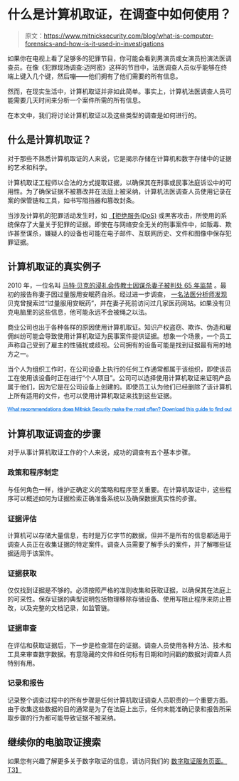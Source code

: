 # 什么是计算机取证，在调查中如何使用？

> 原文：<https://www.mitnicksecurity.com/blog/what-is-computer-forensics-and-how-is-it-used-in-investigations>

如果你在电视上看了足够多的犯罪节目，你可能会看到男演员或女演员扮演法医调查员。在像《犯罪现场调查:迈阿密》这样的节目中，法医调查人员似乎能够在终端上键入几个键，然后嘣——他们拥有了他们需要的所有信息。

然而，在现实生活中，计算机取证并非如此简单。事实上，计算机法医调查人员可能需要几天时间来分析一个案件所需的所有信息。

在本文中，我们将讨论计算机取证以及这些类型的调查是如何进行的。

## 什么是计算机取证？

对于那些不熟悉计算机取证的人来说，它是揭示存储在计算机和数字存储中的证据的艺术和科学。

计算机取证工程师以合法的方式提取证据，以确保其在刑事或民事法庭诉讼中的可用性。为了确保证据不被篡改并在法庭上被采纳，计算机法医调查人员使用记录在案的保管链和工具，如书写阻挡器和篡改封条。

当涉及计算机的犯罪活动发生时，如 [【拒绝服务(DoS)](https://www.mitnicksecurity.com/blog/5-common-hacking-techniques-for-2020) 或黑客攻击，所使用的系统保存了大量关于犯罪的证据。即使在与网络安全无关的刑事案件中，如贩毒、欺诈甚至谋杀，嫌疑人的设备也可能在电子邮件、互联网历史、文件和图像中保存犯罪证据。

## 计算机取证的真实例子

2010 年，一位名叫 [马特·贝克的浸礼会传教士因谋杀妻子被判处 65 年监禁](https://blog.eccouncil.org/5-cases-solved-using-extensive-digital-forensic-evidence/) 。最初的报告称妻子因过量服用安眠药自杀。经过进一步调查， [一名法医分析师发现](https://www.newsday.com/news/nation/texas-murder-suspect-searched-overdose-online-1.1702442%20Show%20less) 贝克曾搜索过“过量服用安眠药”，并在妻子死前访问过几家医药网站。如果没有贝克电脑里的这些信息，他可能永远不会被绳之以法。

商业公司也出于各种各样的原因使用计算机取证。知识产权盗窃、欺诈、伪造和雇佣纠纷可能会导致使用计算机取证为民事案件提供证据。想象一个场景，一个员工声称自己受到了雇主的性骚扰或歧视。公司拥有的设备可能是找到证据最有用的地方之一。

当个人为组织工作时，在公司设备上执行的任何工作通常都属于该组织，即使该员工在使用该设备时正在进行“个人项目”。公司可以选择使用计算机取证来证明产品属于他们，因为它是在公司设备上创建的。即使员工认为他们已经删除了该计算机上所有适用的文件，也可以使用计算机取证来找到这些证据。

[![Are you doing everything you can to protect your organization? Discover our top  tips here.](img/21739e3e71a2c8467ca7cbb801d848b2.png)](https://cta-redirect.hubspot.com/cta/redirect/3875471/17d39c58-6f51-4d64-9cfc-57ee31efb530) 

## 计算机取证调查的步骤

对于从事计算机取证工作的个人来说，成功的调查有五个基本步骤。

### 政策和程序制定

与任何角色一样，维护正确定义的策略和程序至关重要。在计算机取证中，这些程序可以概述如何为证据检索正确准备系统以及确保数据真实性的步骤。

### 证据评估

计算机可以存储大量信息，有时是万亿字节的数据，但并不是所有的信息都适用于调查人员正在收集证据的特定案件。调查人员需要了解手头的案件，并了解哪些证据适用于该案件。

### 证据获取

仅仅找到证据是不够的。必须按照严格的准则收集和获取证据，以确保其在法庭上的可采性。保存证据的典型说明包括物理移除存储设备、使用写阻止程序来防止篡改，以及完整的文档记录，如监管链。

### 证据审查

在评估和获取证据后，下一步是检查潜在的证据。调查人员使用各种方法、技术和工具来审查数字数据。有意隐藏的文件和任何标有日期和时间戳的数据对调查人员特别有用。

### 记录和报告

记录整个调查过程中的所有步骤是任何计算机取证调查人员职责的一个重要方面。由于收集这些数据的目的通常是为了在法庭上出示，任何未能准确记录和报告所采取步骤的行为都可能导致证据不被采纳。

## 继续你的电脑取证搜索

如果您有兴趣了解更多关于数字取证的信息，请访问我们的 [数字取证服务页面。T3】](https://www.mitnicksecurity.com/computer-forensics)